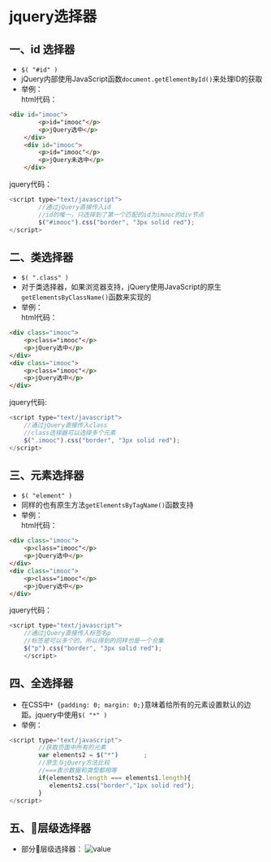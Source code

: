 # jquery选择器

## 一、id 选择器
* `$( "#id" )`
* jQuery内部使用JavaScript函数`document.getElementById()`来处理ID的获取
* 举例：  
html代码：
```html
<div id="imooc">
        <p>id="imooc"</p>
        <p>jQuery选中</p>
    </div>
    <div id="imooc">
        <p>id="imooc"</p>
        <p>jQuery未选中</p>
    </div>
```
jquery代码：
```javascript
<script type="text/javascript">
    	//通过jQuery直接传入id
    	//id的唯一，只选择到了第一个匹配的id为imooc的div节点
        $("#imooc").css("border", "3px solid red");
</script>
```

  

## 二、类选择器
* `$( ".class" )`
* 对于类选择器，如果浏览器支持，jQuery使用JavaScript的原生`getElementsByClassName()`函数来实现的
* 举例：  
html代码：
```html
<div class="imooc">
    <p>class="imooc"</p>
    <p>jQuery选中</p>
</div>
<div class="imooc">
    <p>class="imooc"</p>
    <p>jQuery选中</p>
</div>
```
jquery代码:
```javascript
<script type="text/javascript">
    //通过jQuery直接传入class
    //class选择器可以选择多个元素
    $(".imooc").css("border", "3px solid red");
</script>
```


## 三、元素选择器
* `$( "element" )`
* 同样的也有原生方法`getElementsByTagName()`函数支持
* 举例：  
html代码：
```html
<div class="imooc">
    <p>class="imooc"</p>
    <p>jQuery选中</p>
</div>
<div class="imooc">
    <p>class="imooc"</p>
    <p>jQuery选中</p>
</div>
```
jquery代码：
```javascript
<script type="text/javascript">
    //通过jQuery直接传入标签名p
    //标签是可以多个的，所以得到的同样也是一个合集
    $("p").css("border", "3px solid red");
    </script>
```

## 四、全选择器
* 在CSS中`* {padding: 0; margin: 0;}`意味着给所有的元素设置默认的边距。jquery中使用`$( "*" )`
* 举例：
```javascript
<script type="text/javascript">
        //获取页面中所有的元素
        var elements2 = $("*")       ;
        //原生与jQuery方法比较
        //===表示数据和类型都相等
        if(elements2.length === elements1.length){
           elements2.css("border","1px solid red");
        }
</script>
```

## 五、层级选择器
* 部分层级选择器：
![value](http://img.mukewang.com/5590e98b0001f60d06130229.jpg)